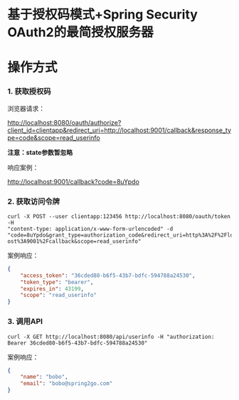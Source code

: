 基于授权码模式+Spring Security OAuth2的最简授权服务器
======

# 操作方式

### 1. 获取授权码

浏览器请求：

[http://localhost:8080/oauth/authorize?client_id=clientapp&redirect_uri=http://localhost:9001/callback&response_type=code&scope=read_userinfo](http://localhost:8080/oauth/authorize?client_id=clientapp&redirect_uri=http://localhost:9001/callback&response_type=code&scope=read_userinfo)

**注意：state参数暂忽略**

响应案例：

[http://localhost:9001/callback?code=8uYpdo](http://localhost:9001/callback?code=8uYpdo)

### 2. 获取访问令牌

```shell script
curl -X POST --user clientapp:123456 http://localhost:8080/oauth/token -H
"content-type: application/x-www-form-urlencoded" -d
"code=8uYpdo&grant_type=authorization_code&redirect_uri=http%3A%2F%2Flocalh
ost%3A9001%2Fcallback&scope=read_userinfo"
```

案例响应：

```json
{
    "access_token": "36cded80-b6f5-43b7-bdfc-594788a24530",
    "token_type": "bearer",
    "expires_in": 43199,
    "scope": "read_userinfo"
}
```


### 3. 调用API

```shell script
curl -X GET http://localhost:8080/api/userinfo -H "authorization: Bearer 36cded80-b6f5-43b7-bdfc-594788a24530"
```


案例响应：

```json
{
    "name": "bobo",
    "email": "bobo@spring2go.com"
}
```